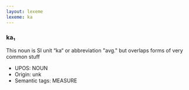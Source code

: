 ```yaml
---
layout: lexeme
lexeme: ka
---
```


###  ka₁

This noun is SI unit “ka“ or abbreviation "avg." but overlaps forms of very common stuff
* UPOS:  NOUN
* Origin:  unk
* Semantic tags:  MEASURE

